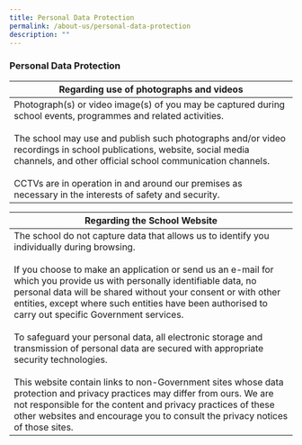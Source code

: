 ```yaml
---
title: Personal Data Protection
permalink: /about-us/personal-data-protection
description: ""
---
```

### Personal Data Protection

| Regarding use of photographs and videos 	|
|---	|
| Photograph(s) or video image(s) of you may be captured during school events, programmes and related activities.<br><br>The school may use and publish such photographs and/or video recordings in school publications, website, social media channels, and other official school communication channels.<br><br>CCTVs are in operation in and around our premises as necessary in the interests of safety and security. 	|

| Regarding the School Website 	|
|---	|
| The school do not capture data that allows us to identify you individually during browsing.<br><br>If you choose to make an application or send us an e-mail for which you provide us with personally identifiable data, no personal data will be shared without your consent or with other entities, except where such entities have been authorised to carry out specific Government services.<br><br>To safeguard your personal data, all electronic storage and transmission of personal data are secured with appropriate security technologies.<br><br>This website contain links to non-Government sites whose data protection and privacy practices may differ from ours. We are not responsible for the content and privacy practices of these other websites and encourage you to consult the privacy notices of those sites. 	|
